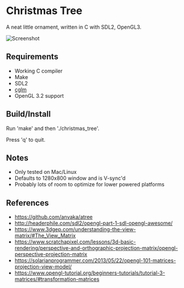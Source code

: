 Christmas Tree
==============

A neat little ornament, written in C with SDL2, OpenGL3.

![Screenshot](https://github.com/mremallin/christmas_tree/raw/master/images/screenshot.png)

Requirements
------------
 * Working C compiler
 * Make
 * SDL2
 * [cglm](https://github.com/recp/cglm)
 * OpenGL 3.2 support

Build/Install
-------------
Run 'make' and then './christmas_tree'.

Press 'q' to quit.

Notes
-----
 * Only tested on Mac/Linux
 * Defaults to 1280x800 window and is V-sync'd
 * Probably lots of room to optimize for lower powered platforms

References
----------
 * <https://github.com/anvaka/atree>
 * <http://headerphile.com/sdl2/opengl-part-1-sdl-opengl-awesome/>
 * <https://www.3dgep.com/understanding-the-view-matrix/#The_View_Matrix>
 * <https://www.scratchapixel.com/lessons/3d-basic-rendering/perspective-and-orthographic-projection-matrix/opengl-perspective-projection-matrix>
 * <https://solarianprogrammer.com/2013/05/22/opengl-101-matrices-projection-view-model/>
 * <https://www.opengl-tutorial.org/beginners-tutorials/tutorial-3-matrices/#transformation-matrices>
